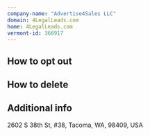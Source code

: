 ```yaml
---
company-name: "Advertise4Sales LLC"
domain: 4LegalLeads.com
home: 4LegalLeads.com
vermont-id: 366917
---
```

## How to opt out




## How to delete




## Additional info




2602 S 38th St, #38, Tacoma, WA, 98409, USA













